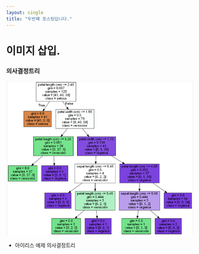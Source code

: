 ```yaml
---
layout: single
title: "두번쨰 포스팅입니다."
---
```

# 이미지 삽입.

### 의사결정트리
![](images/2022-09-06-14-22-39.png)

- 아이리스 예제 의사결정트리
